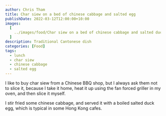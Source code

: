 ```yaml
---
author: Chris Tham
title: Char siew on a bed of chinese cabbage and salted egg
publishDate: 2022-03-12T12:00:00+10:00
images:
  [
    ../images/food/Char siew on a bed of chinese cabbage and salted duck egg.jpeg,
  ]
description: Traditional Cantonese dish
categories: [Food]
tags:
  - lunch
  - char siew
  - chinese cabbage
  - salted egg
---
```


I like to buy char siew from a Chinese BBQ shop, but I always ask them not
to slice it, because I take it home, heat it up using the fan forced griller
in my oven, and then slice it myself.

I stir fried some chinese cabbage, and served it with a boiled salted duck egg,
which is typical in some Hong Kong cafes.
